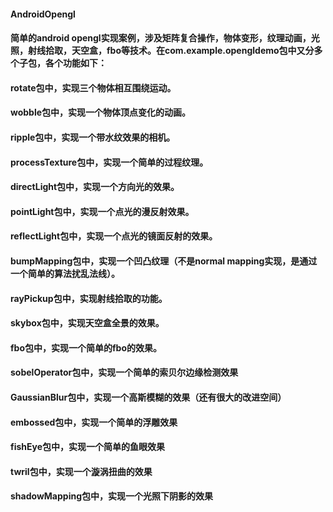 #### AndroidOpengl
#### 简单的android opengl实现案例，涉及矩阵复合操作，物体变形，纹理动画，光照，射线拾取，天空盒，fbo等技术。在com.example.opengldemo包中又分多个子包，各个功能如下：
#### rotate包中，实现三个物体相互围绕运动。
#### wobble包中，实现一个物体顶点变化的动画。
#### ripple包中，实现一个带水纹效果的相机。
#### processTexture包中，实现一个简单的过程纹理。
#### directLight包中，实现一个方向光的效果。
#### pointLight包中，实现一个点光的漫反射效果。
#### reflectLight包中，实现一个点光的镜面反射的效果。
#### bumpMapping包中，实现一个凹凸纹理（不是normal mapping实现，是通过一个简单的算法扰乱法线）。
#### rayPickup包中，实现射线拾取的功能。
#### skybox包中，实现天空盒全景的效果。
#### fbo包中，实现一个简单的fbo的效果。
#### sobelOperator包中，实现一个简单的索贝尔边缘检测效果
#### GaussianBlur包中，实现一个高斯模糊的效果（还有很大的改进空间）
#### embossed包中，实现一个简单的浮雕效果
#### fishEye包中，实现一个简单的鱼眼效果
#### twril包中，实现一个漩涡扭曲的效果
####  shadowMapping包中，实现一个光照下阴影的效果
